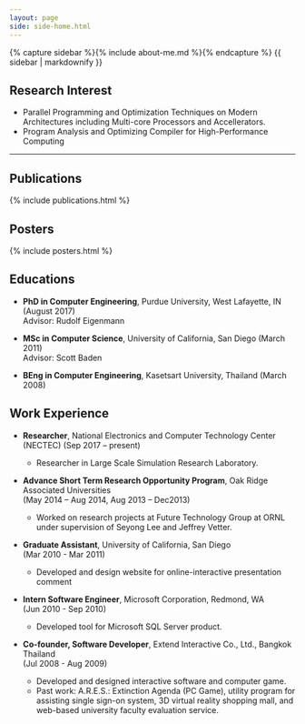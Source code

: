 ```yaml
---
layout: page
side: side-home.html
---
```


{% capture sidebar %}{% include about-me.md %}{% endcapture %}
{{ sidebar | markdownify }}

## Research Interest

* Parallel Programming and Optimization Techniques on Modern Architectures including Multi-core Processors and Accellerators. 
* Program Analysis and Optimizing Compiler for High-Performance Computing 

<div class="info">
</div>
<hr style="clear:left;"/>

## Publications

{% include publications.html %}

## Posters

{% include posters.html %}

## Educations

* **PhD in Computer Engineering**, Purdue University, West Lafayette, IN (August 2017)  
   Advisor: Rudolf Eigenmann

* **MSc in Computer Science**, University of California, San Diego (March 2011)  
   Advisor: Scott Baden

* **BEng in Computer Engineering**, Kasetsart University, Thailand (March 2008)

## Work Experience
* **Researcher**, National Electronics and Computer Technology Center (NECTEC)
   (Sep 2017 – present)
   * Researcher in Large Scale Simulation Research Laboratory.

* **Advance Short Term Research Opportunity Program**, Oak Ridge Associated Universities  
   (May 2014 – Aug 2014, Aug 2013 – Dec2013)  
   * Worked on research projects at Future Technology Group at ORNL under supervision of Seyong Lee and Jeffrey Vetter.

* **Graduate Assistant**, University of California, San Diego  
   (Mar 2010 - Mar 2011)  
   * Developed and design website for online-interactive presentation comment

* **Intern Software Engineer**, Microsoft Corporation, Redmond, WA  
   (Jun 2010 - Sep 2010)  
   * Developed tool for Microsoft SQL Server product.

* **Co-founder, Software Developer**, Extend Interactive Co., Ltd., Bangkok Thailand  
   (Jul 2008 - Aug 2009)  
   * Developed and designed interactive software and computer game.
   * Past work: A.R.E.S.: Extinction Agenda (PC Game), utility program for assisting single sign-on system, 3D virtual reality shopping mall, and web-based university faculty evaluation service.
